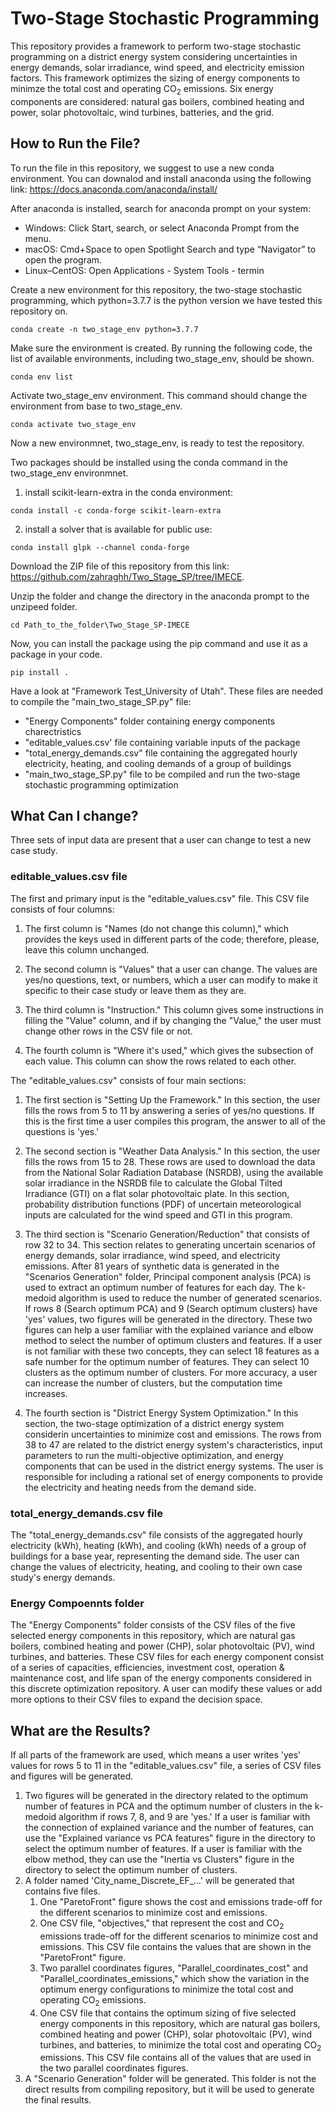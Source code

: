# Two-Stage Stochastic Programming
This repository provides a framework to perform two-stage stochastic programming on a district energy system considering uncertainties in energy demands, solar irradiance, wind speed, and electricity emission factors. This framework optimizes the sizing of energy components to minimze the total cost and operating CO<sub>2</sub> emissions. Six energy components are considered: natural gas boilers, combined heating and power, solar photovoltaic, wind turbines, batteries, and the grid. 

## How to Run the File?
To run the file in this repository, we suggest to use a new conda environment. You can downalod and install anaconda using the following link: https://docs.anaconda.com/anaconda/install/

After anaconda is installed, search for anaconda prompt on your system:
- Windows: Click Start, search, or select Anaconda Prompt from the menu.
- macOS: Cmd+Space to open Spotlight Search and type “Navigator” to open the program.
- Linux–CentOS: Open Applications - System Tools - termin
    
Create a new environment for this repository, the two-stage stochastic programming, which python=3.7.7 is the python version we have tested this repository on. 
```
conda create -n two_stage_env python=3.7.7
```

Make sure the environment is created. By running the following code, the list of available environments, including two_stage_env, should be shown.
```
conda env list
```
Activate two_stage_env environment. This command should change the environment from base to two_stage_env.
```
conda activate two_stage_env
```
Now a new environmnet, two_stage_env, is ready to test the repository. 

Two packages should be installed using the conda command in the two_stage_env environmnet.

1. install scikit-learn-extra in the conda environment:
```
conda install -c conda-forge scikit-learn-extra
```
2. install a solver that is available for public use:
```
conda install glpk --channel conda-forge
```

Download the ZIP file of this repository from this link: https://github.com/zahraghh/Two_Stage_SP/tree/IMECE.

Unzip the folder and change the directory in the anaconda prompt to the unzipeed folder. 
```
cd Path_to_the_folder\Two_Stage_SP-IMECE
```
Now, you can install the package using the pip command and use it as a package in your code.
```
pip install .
```
Have a look at "Framework Test_University of Utah". These files are needed to compile the "main_two_stage_SP.py" file:
- "Energy Components" folder containing energy components charectristics
- "editable_values.csv' file containing variable inputs of the package
- "total_energy_demands.csv" file containing the aggregated hourly electricity, heating, and cooling demands of a group of buildings
- "main_two_stage_SP.py" file to be compiled and run the two-stage stochastic programming optimization
## What Can I change?
Three sets of input data are present that a user can change to test a new case study.

### editable_values.csv file
The first and primary input is the "editable_values.csv" file. This CSV file consists of four columns: 

1. The first column is "Names (do not change this column)," which provides the keys used in different parts of the code; therefore, please, leave this column unchanged. 

2. The second column is "Values" that a user can change. The values are yes/no questions, text, or numbers, which a user can modify to make it specific to their case study or leave them as they are. 

3. The third column is "Instruction." This column gives some instructions in filling the "Value" column, and if by changing the "Value," the user must change other rows in the CSV file or not. 

4. The fourth column is "Where it's used," which gives the subsection of each value. This column can show the rows related to each other. 

The "editable_values.csv" consists of four main sections: 
1. The first section is "Setting Up the Framework." In this section, the user fills the rows from 5 to 11 by answering a series of yes/no questions. If this is the first time a user compiles this program, the answer to all of the questions is 'yes.' 

2. The second section is "Weather Data Analysis." In this section, the user fills the rows from 15 to 28. These rows are used to download the data from the National Solar Radiation Database (NSRDB), using the available solar irradiance in the NSRDB file to calculate the Global Tilted Irradiance (GTI) on a flat solar photovoltaic plate. In this section, probability distribution functions (PDF) of uncertain meteorological inputs are calculated for the wind speed and GTI in this program. 

3. The third section is "Scenario Generation/Reduction" that consists of row 32 to 34. This section relates to generating uncertain scenarios of energy demands, solar irradiance, wind speed, and electricity emissions. After 81 years of synthetic data is generated in the "Scenarios Generation" folder, Principal component analysis (PCA) is used to extract an optimum number of features for each day. The k-medoid algorithm is used to reduce the number of generated scenarios. If rows 8 (Search optimum PCA) and 9 (Search optimum clusters) have 'yes' values, two figures will be generated in the directory. These two figures can help a user familiar with the explained variance and elbow method to select the number of optimum clusters and features. If a user is not familiar with these two concepts, they can select 18 features as a safe number for the optimum number of features. They can select 10 clusters as the optimum number of clusters. For more accuracy, a user can increase the number of clusters, but the computation time increases.

4. The fourth section is "District Energy System Optimization." In this section, the two-stage optimization of a district energy system considerin uncertainties to minimize cost and emissions. The rows from 38 to 47 are related to the district energy system's characteristics, input parameters to run the multi-objective optimization, and energy components that can be used in the district energy systems. The user is responsible for including a rational set of energy components to provide the electricity and heating needs from the demand side. 

### total_energy_demands.csv file
The "total_energy_demands.csv" file consists of the aggregated hourly electricity (kWh), heating (kWh), and cooling (kWh) needs of a group of buildings for a base year, representing the demand side. The user can change the values of electricity, heating, and cooling to their own case study's energy demands. 

### Energy Compoennts folder
The "Energy Components" folder consists of the CSV files of the five selected energy components in this repository, which are natural gas boilers, combined heating and power (CHP), solar photovoltaic (PV), wind turbines, and batteries. These CSV files for each energy component consist of a series of capacities, efficiencies, investment cost, operation & maintenance cost, and life span of the energy components considered in this discrete optimization repository. A user can modify these values or add more options to their CSV files to expand the decision space. 

## What are the Results?
If all parts of the framework are used, which means a user writes 'yes' values for rows 5 to 11 in the "editable_values.csv" file, a series of CSV files and figures will be generated.
1. Two figures will be generated in the directory related to the optimum number of features in PCA and the optimum number of clusters in the k-medoid algorithm if rows 7, 8, and 9 are 'yes.' 
If a user is familiar with the connection of explained variance and the number of features, can use the "Explained variance vs PCA features" figure in the directory to select the optimum number of features. If a user is familiar with the elbow method, they can use the "Inertia vs Clusters" figure in the directory to select the optimum number of clusters. 
2. A folder named 'City_name_Discrete_EF_...' will be generated that contains five files. 
    1. One "ParetoFront" figure shows the cost and emissions trade-off for the different scenarios to minimize cost and emissions. 
    2. One CSV file, "objectives," that represent the cost and CO<sub>2</sub> emissions trade-off for the different scenarios to minimize cost and emissions. This CSV file contains the values that are shown in the "ParetoFront" figure. 
    3. Two parallel coordinates figures, "Parallel_coordinates_cost" and "Parallel_coordinates_emissions," which show the variation in the optimum energy configurations to minimize the total cost and operating CO<sub>2</sub> emissions. 
    4. One CSV file that contains the optimum sizing of five selected energy components in this repository, which are natural gas boilers, combined heating and power (CHP), solar photovoltaic (PV), wind turbines, and batteries, to minimize the total cost and operating CO<sub>2</sub> emissions. 
This CSV file contains all of the values that are used in the two parallel coordinates figures.
3. A "Scenario Generation" folder will be generated. This folder is not the direct results from compiling repository, but it will be used to generate the final results.  

